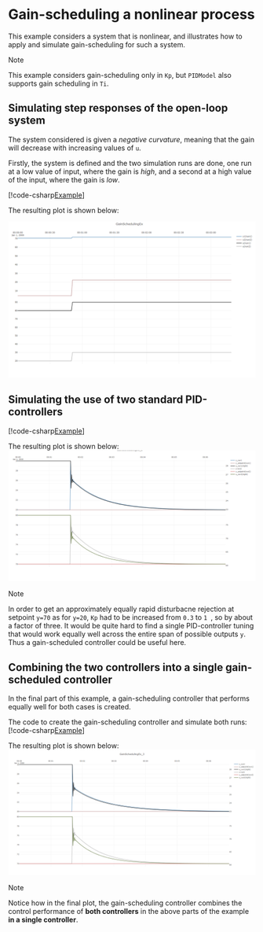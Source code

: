 # Gain-scheduling a nonlinear process

This example considers a system that is nonlinear, and illustrates how to apply and simulate
gain-scheduling for such a system.

> [!Note]
> This example considers gain-scheduling only in ``Kp``, but ``PIDModel`` also supports gain scheduling
> in ``Ti``.

## Simulating step responses of the open-loop system

The system considered is given a *negative curvature*, meaning that the gain will decrease with increasing values of 
``u``.

Firstly, the system is defined and the two simulation runs are done, one run at a low value of input, where the 
gain is *high*, and a second at a high value of the input, where the gain is *low*.

[!code-csharp[Example](../Examples/ProcessControl.cs?name=GainScheduling_Part1)]

The resulting plot is shown below:

![Example 5 result](images/ex_gainscheduling_part1.png)

## Simulating the use of two standard PID-controllers
[!code-csharp[Example](../Examples/ProcessControl.cs?name=GainScheduling_Part2)]


The resulting plot is shown below:
![Example 5 result](images/ex_gainscheduling_part2.png)

> [!Note]
> In order to get an approximately equally rapid disturbacne rejection at setpoint ``y=70``
> as for ``y=20``, ``Kp`` had to be increased from ``0.3`` to ``1 ``, so by about a factor of three.
> It would be quite hard to find a single PID-controller tuning that would work equally well across
> the entire span of possible outputs ``y``. Thus a gain-scheduled controller could be useful here.

## Combining the two controllers into a single gain-scheduled controller

In the final part of this example, a gain-scheduling controller that performs equally well for both 
cases is created.

The code to create the gain-scheduling controller and simulate both runs:
[!code-csharp[Example](../Examples/ProcessControl.cs?name=GainScheduling_Part3)]

The resulting plot is shown below:
![Example 5 result](images/ex_gainscheduling_part3.png)

> [!Note]
> Notice how in the final plot, the gain-scheduling controller combines the control performance 
> of **both controllers** in the above parts of the example **in a single controller**.

